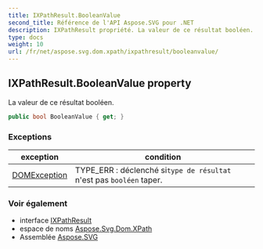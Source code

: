 ```yaml
---
title: IXPathResult.BooleanValue
second_title: Référence de l'API Aspose.SVG pour .NET
description: IXPathResult propriété. La valeur de ce résultat booléen.
type: docs
weight: 10
url: /fr/net/aspose.svg.dom.xpath/ixpathresult/booleanvalue/
---
```

## IXPathResult.BooleanValue property

La valeur de ce résultat booléen.

```csharp
public bool BooleanValue { get; }
```

### Exceptions

| exception | condition |
| --- | --- |
| [DOMException](../../../aspose.svg.dom/domexception/) | TYPE_ERR : déclenché si`type de résultat` n'est pas `booléen` taper. |

### Voir également

* interface [IXPathResult](../)
* espace de noms [Aspose.Svg.Dom.XPath](../../ixpathresult/)
* Assemblée [Aspose.SVG](../../../)


